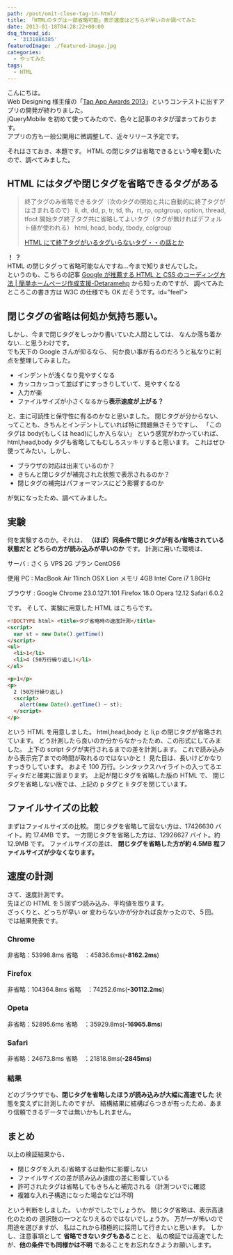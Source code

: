 ```yaml
---
path: /post/omit-close-tag-in-html/
title: 「HTMLのタグは一部省略可能」表示速度はどちらが早いのか調べてみた
date: 2013-01-18T04:28:22+00:00
dsq_thread_id:
  - '3131886385'
featuredImage: ./featured-image.jpg
categories:
  - やってみた
tags:
  - HTML
---
```


こんにちは。  
Web Designing 様主催の「<a href="http://book.mycom.co.jp/special/tapapp/" target="_blank">Tap App Awards 2013</a>」というコンテストに出すアプリの開発が終わりました。  
jQueryMobile を初めて使ってみたので、色々と記事のネタが溜まっております。  
アプリの方も一般公開用に微調整して、近々リリース予定です。

それはさておき、本題です。 HTML の閉じタグは省略できるという噂を聞いたので、調べてみました。

<!--more-->

## HTML にはタグや閉じタグを省略できるタグがある

> 終了タグのみ省略できるタグ（次のタグの開始と共に自動的に終了タグがはさまれるので） li, dt, dd, p, tr, td, th，rt, rp, optgroup, option, thread, tfoot 開始タグ終了タグ共に省略してよいタグ（タグが無ければデフォルト値が使われる） html, head, body, tbody, colgroup
>
> [HTML にて終了タグがいるタグいらないタグ・・の話とか](http://victreal.com/Junk/htmlTag/)

**！ ？**  
HTML の閉じタグって省略可能なんですね…今まで知りませんでした。  
というのも、こちらの記事 <a href="http://detarame.moo.jp/2012/08/07/google%E3%81%8C%E6%8E%A8%E8%96%A6%E3%81%99%E3%82%8Bhtml%E3%81%A8css%E3%81%AE%E3%82%B3%E3%83%BC%E3%83%87%E3%82%A3%E3%83%B3%E3%82%B0%E6%96%B9%E6%B3%95/" target="_blank">Google が推薦する HTML と CSS のコーディング方法 | 簡単ホームページ作成支援-Detaramehp</a> から知ったのですが、 調べてみたところこの書き方は W3C の仕様でも OK だそうです。id="feel">

## 閉じタグの省略は何処か気持ち悪い。

しかし、今まで閉じタグをしっかり書いていた人間としては、 なんか落ち着かない…と思うわけです。  
でも天下の Google さんが仰るなら、 何か良い事が有るのだろうと私なりに利点を整理してみました。

- インデントが浅くなり見やすくなる
- カッコカッコって並ばずにすっきりしていて、見やすくなる
- 入力が楽
- ファイルサイズが小さくなるから**表示速度が上がる？**

と、主に可読性と保守性に有るのかなと思いました。 閉じタグが分からない、ってことも、きちんとインデントしていれば特に問題無さそうですし、 「このタグは body(もしくは head)にしか入らない」 という感覚がわかっていれば、 html,head,body タグも省略してもむしろスッキリすると思います。 これはぜひ使ってみたい。しかし、

- ブラウザの対応は出来ているのか？
- きちんと閉じタグが補完された状態で表示されるのか？
- 閉じタグの補完はパフォーマンスにどう影響するのか

が気になったため、調べてみました。

## 実験

何を実験するのか。それは、 **（ほぼ）同条件で閉じタグが有る/省略されている状態だと どちらの方が読み込みが早いのか** です。 計測に用いた環境は、

サーバ
: さくら VPS 2G プラン CentOS6

使用 PC
: MacBook Air 11inch OSX Lion メモリ 4GB Intel Core i7 1.8GHz

ブラウザ
: Google Chrome 23.0.1271.101 Firefox 18.0 Opera 12.12 Safari 6.0.2

です。 そして、実験に用意した HTML はこちらです。

```html
<!DOCTYPE html> <title>タグ省略時の速度計測</title>
<script>
  var st = new Date().getTime()
</script>
<ul>
  <li>1</li>
  <li>4 (50万行繰り返し)</li>
</ul>

<p>1</p>
<p>
  2 (50万行繰り返し)
  <script>
    alert(new Date().getTime() – st);
  </script>
</p>
```

という HTML を用意しました。 html,head,body と li,p の閉じタグが省略されています。 どう計測したら良いのか分からなかったため、この形式にしてみました。 上下の script タグが実行されるまでの差を計測します。 これで読み込みから表示完了までの時間が取れるのではないかと！ 見た目は、長いけどかなりすっきりしています。 およそ 100 万行。シンタックスハイライトの入ってるエディタだと確実に固まります。 上記が閉じタグを省略した版の HTML で、 閉じタグを省略しない版では、上記の p タグと li タグを閉じています。

## ファイルサイズの比較

まずはファイルサイズの比較。 閉じタグを省略して居ない方は、17426630 バイト。約 17.4MB です。 一方閉じタグを省略した方は、12926627 バイト。約 12.9MB です。 ファイルサイズの差は、 **閉じタグを省略した方が約 4.5MB 程ファイルサイズが少なくなります。**

## 速度の計測

さて、速度計測です。  
先ほどの HTML を５回ずつ読み込み、平均値を取ります。  
ざっくりと、どっちが早い or 変わらないかが分かれば良かったので、５回。  
では結果発表です。

### Chrome

非省略：53998.8ms 省略　：45836.6ms(**-8162.2ms**)

### Firefox

非省略：104364.8ms 省略　：74252.6ms(**-30112.2ms**)

### Opeta

非省略：52895.6ms 省略　：35929.8ms(**-16965.8ms**)

### Safari

非省略：24673.8ms 省略　：21818.8ms(**-2845ms**)

### 結果

どのブラウザでも、**閉じタグを省略したほうが読み込みが大幅に高速でした** 状態を変えずに計測したのですが、 結構結果に結構ばらつきが有ったため、あまり信頼できるデータでは無いかもしれません。

## まとめ

以上の検証結果から、

- 閉じタグを入れる/省略するは動作に影響しない
- ファイルサイズの差が読み込み速度の差に影響している
- 許可されたタグは省略してもきちんと補完される（計測ついでに確認
- 複雑な入れ子構造になった場合などは不明

という判断をしました。 いかがでしたでしょうか。 閉じタグ省略は、表示高速化のための 選択肢の一つとなりえるのではないでしょうか。 万が一が怖いので用途を選びますが、 私はこれから積極的に採用して行きたいと思います。 しかし、注意事項として **省略できないタグもある**ことと、 私の検証では高速でしたが、**他の条件でも同様かは不明** であることをお忘れなきようお願いします。
